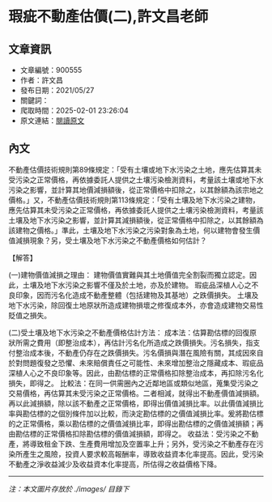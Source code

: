 # 瑕疵不動產估價(二),許文昌老師

## 文章資訊
- 文章編號：900555
- 作者：許文昌
- 發布日期：2021/05/27
- 關鍵詞：
- 爬取時間：2025-02-01 23:26:04
- 原文連結：[閱讀原文](https://real-estate.get.com.tw/Columns/detail.aspx?no=900555)

## 內文


不動產估價技術規則第89條規定：「受有土壤或地下水污染之土地，應先估算其未受污染之正常價格，再依據委託人提供之土壤污染檢測資料，考量該土壤或地下水污染之影響，並計算其地價減損額後，從正常價格中扣除之，以其餘額為該宗地之價格。」又，不動產估價技術規則第113條規定：「受有土壤及地下水污染之建物，應先估算其未受污染之正常價格，再依據委託人提供之土壤污染檢測資料，考量該土壤及地下水污染之影響，並計算其減損額後，從正常價格中扣除之，以其餘額為該建物之價格。」準此，土壤及地下水污染之污染對象為土地，何以建物會發生價值減損現象？另，受土壤及地下水污染之不動產價格如何估計？


【解答】


(一)建物價值減損之理由：
建物價值實難與其土地價值完全割裂而獨立認定。因此，土壤及地下水污染之影響不僅及於土地，亦及於建物。
瑕疵品深植人心之不良印象，因而污名化造成不動產整體（包括建物及其基地）之跌價損失。
土壤及地下水污染，除回復土地原狀所造成建物損壞之修復成本外，亦會造成建物交易性貶值之損失。


(二)受土壤及地下水污染之不動產價格估計方法：
成本法：估算勘估標的回復原狀所需之費用（即整治成本），再估計污名化所造成之跌價損失。污名損失，指支付整治成本後，不動產仍存在之跌價損失。污名價損與潛在風險有關，其成因來自於對問題復發之恐懼、未來賠償責任之可能性、未來增加整治之隱藏成本、瑕疵品深植人心之不良印象等。因此，由勘估標的正常價格扣除整治成本，再扣除污名化損失，即得之。
比較法：在同一供需圈內之近鄰地區或類似地區，蒐集受污染之交易價格，再估算其未受污染之正常價格。二者相減，就得出不動產價值減損額。再以此減損額，除以該不動產之正常價格，即得出價值減損比率。以此價值減損比率與勘估標的之個別條件加以比較，而決定勘估標的之價值減損比率。爰將勘估標的之正常價格，乘以勘估標的之價值減損比率，即得出勘估標的之價值減損額；再由勘估標的正常價格扣除勘估標的價值減損額，即得之。
收益法：受污染之不動產，將導致租金下跌、生產費用增加及空置率上升；另外，受污染之不動產存在污染所產生之風險，投資人要求較高報酬率，導致收益資本化率提高。因此，受污染不動產之淨收益減少及收益資本化率提高，所估得之收益價格下降。

---
*注：本文圖片存放於 ./images/ 目錄下*
